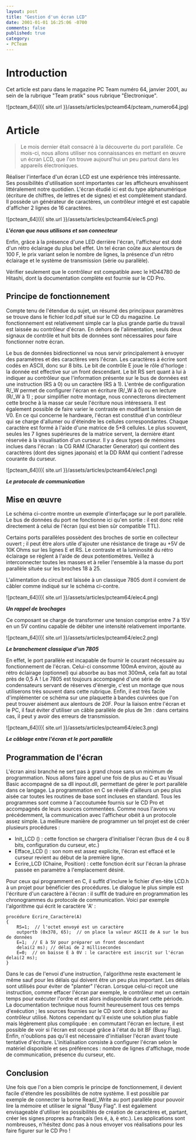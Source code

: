 ```yaml
---
layout: post
title: "Gestion d'un écran LCD"
date: 2001-01-01 16:25:06 -0700
comments: false
published: true
category:
- PCTeam
---
```



# Introduction
Cet article est paru dans le magazine PC Team numéro 64, janvier 2001, au sein de la rubrique "Team pratik" sous rubrique "Électronique".

![pcteam_64]({{ site.url }}/assets/articles/pcteam64/pcteam_numero64.jpg)

# Article

> Le mois dernier était consacré à la découverte du port parallèle. Ce mois-ci, nous allons utiliser nos connaissances en mettant en œuvre un écran LCD, que l'on trouve aujourd'hui un peu partout dans les appareils électroniques.

Réaliser l'interface d'un écran LCD est une expérience très intéressante. Ses possibilités d'utilisation sont importantes car les afficheurs envahissent littéralement notre quotidien. L'écran étudié ici est du type alphanumérique (écriture de chiffres, de lettres et de signes) et est complètement standard. Il possède un générateur de caractères, un contrôleur intégré et est capable d'afficher 2 lignes de 16 caractères.

![pcteam_64]({{ site.url }}/assets/articles/pcteam64/elec5.png)

**_L'écran que nous utilisons et son connecteur_**

Enfin, grâce à la présence d'une LED derrière l'écran, l'afficheur est doté d'un rétro éclairage du plus bel effet. Un tel écran coûte aux alentours de 100 F, le prix variant selon le nombre de lignes, la présence d'un rétro éclairage et le système de transmission (série ou parallèle).

Vérifier seulement que le contrôleur est compatible avec le HD44780 de Hitashi, dont la documentation complète est fournie sur le CD Pro.

## Principe de fonctionnement
Compte tenu de l'étendue du sujet, un résumé des principaux paramètres se trouve dans le fichier lcd.pdf situé sur le CD du magazine. Le fonctionnement est relativement simple car la plus grande partie du travail est laissée au contrôleur d'écran. En dehors de l'alimentation, seuls deux signaux de contrôle et huit bits de données sont nécessaires pour faire fonctionner notre écran.

Le bus de données bidirectionnel va nous servir principalement à envoyer des paramètres et des caractères vers l'écran. Les caractères à écrire sont codés en ASCII, donc sur 8 bits. Le bit de contrôle E joue le rôle d'horloge : la donnée est effective sur un front descendant. Le bit RS sert quant à lui à indiquer au contrôleur que l'information présente sur le bus de données est une instruction (RS à 0) ou un caractère (RS à 1). L'entrée de configuration R/_W permet de configurer l'écran en écriture (R/_W à 0) ou en lecture (R/_W à 1) ; pour simplifier notre montage, nous connecterons directement cette broche à la masse car seule l'écriture nous intéressera. Il est également possible de faire varier le contraste en modifiant la tension de V0.
En ce qui concerne le hardware, l'écran est constitué d'un contrôleur qui se charge d'allumer ou d'éteindre les cellules correspondantes. Chaque caractère est formé à l'aide d'une matrice de 5*8 cellules. Le plus souvent, seules les 7 lignes supérieures de la matrice servent, la dernière étant réservée à la visualisation d'un curseur. Il y a deux types de mémoires inclues dans l'écran : la CG RAM (Character Generator) qui contient des caractères (dont des signes japonais) et la DD RAM qui contient l'adresse courante du curseur.

![pcteam_64]({{ site.url }}/assets/articles/pcteam64/elec1.png)

**_Le protocole de communication_**

## Mise en œuvre
Le schéma ci-contre montre un exemple d'interfaçage sur le port parallèle. Le bus de données du port ne fonctionne ici qu'en sortie : il est donc relié directement à celui de l'écran (qui est bien sûr compatible TTL).

Certains ports parallèles possèdent des broches de sortie en collecteur ouvert ; il peut être alors utile d'ajouter une résistance de tirage au +5V de 10K Ohms sur les lignes E et RS. Le contraste et la luminosité du rétro éclairage se règlent à l'aide de deux potentiomètres.
Veillez à interconnecter toutes les masses et à relier l'ensemble à la masse du port parallèle située sur les broches 18 à 25.

L'alimentation du circuit est laissée à un classique 7805 dont il convient de câbler comme indiqué sur le schéma ci-contre.

![pcteam_64]({{ site.url }}/assets/articles/pcteam64/elec4.png)

**_Un rappel de brochages_**


Ce composant se charge de transformer une tension comprise entre 7 à 15V en un 5V continu capable de débiter une intensité relativement importante.

![pcteam_64]({{ site.url }}/assets/articles/pcteam64/elec2.png)

**_Le branchement classique d'un 7805_**

En effet, le port parallèle est incapable de fournir le courant nécessaire au fonctionnement de l'écran. Celui-ci consomme 100mA environ, ajouté au rétro éclairage (optionnel) qui absorbe au bas mot 300mA, cela fait au total près de 0,5 A ! Le 7805 est toujours accompagné d'une série de condensateurs servant de réserves d'énergie, c'est un montage que nous utiliserons très souvent dans cette rubrique. Enfin, il est très facile d'implémenter ce schéma sur une plaquette à bandes cuivrées que l'on peut trouver aisément aux alentours de 20F. Pour la liaison entre l'écran et le PC, il faut éviter d'utiliser un câble parallèle de plus de 3m : dans certains cas, il peut y avoir des erreurs de transmission.

![pcteam_64]({{ site.url }}/assets/articles/pcteam64/elec3.png)

**_Le câblage entre l'écran et le port parallèle_**

## Programmation de l'écran
L'écran ainsi branché ne sert pas à grand chose sans un minimum de programmation. Nous allons faire appel une fois de plus au C et au Visual Basic accompagné de sa dll inpout.dll, permettant de gérer le port parallèle dans ce langage. La programmation en C se révèle d'ailleurs un peu plus aisée car toutes les routines de base sont incluses en standard. Tous les programmes sont comme à l'accoutumée fournis sur le CD Pro et accompagnés de leurs sources commentées.
Comme nous l'avons vu précédemment, la communication avec l'afficheur obéit à un protocole assez simple. La meilleure manière de programmer un tel projet est de créer plusieurs procédures :

  * Init_LCD () : cette fonction se chargera d'initialiser l'écran (bus de 4 ou 8 bits, configuration du curseur, etc.)
  * Efface_LCD () : son nom est assez explicite, l'écran est effacé et le curseur revient au début de la première ligne.
  * Ecrire_LCD (Chaine, Position) : cette fonction écrit sur l'écran la phrase passée en paramètre à l'emplacement désiré.

Pour ceux qui programment en C, il suffit d'inclure le fichier d'en-tête LCD.h à un projet pour bénéficier des procédures. Le dialogue le plus simple est l'écriture d'un caractère à l'écran : il suffit de traduire en programmation les chronogrammes du protocole de communication. Voici par exemple l'algorithme qui écrit le caractère 'A' :

```
procédure Ecrire_Caractère(A)
{
	RS=1;  // l'octet envoyé est un caractère
	outportb (0x378, 65);  // on place la valeur ASCII de A sur le bus de données
	E=1;  // E à 5V pour préparer un front descendant
	delai(2 ms); // délai de 2 millisecondes
	E=0;  // on baisse E à 0V : le caractère est inscrit sur l'écran
delai(2 ms);
}
```

Dans le cas de l'envoi d'une instruction, l'algorithme reste exactement le même sauf pour les délais qui doivent être un peu plus important. Les délais sont utilisés pour éviter de "planter" l'écran. Lorsque celui-ci reçoit une instruction, comme effacer l'écran par exemple, le contrôleur met un certain temps pour exécuter l'ordre et est alors indisponible durant cette période. La documentation technique nous fournit heureusement tous ces temps d'exécution ; les sources fournies sur le CD sont donc à adapter au contrôleur utilisé. Notons cependant qu'il existe une solution plus fiable mais légèrement plus compliquée : en commutant l'écran en lecture, il est possible de voir si l'écran est occupé grâce à l'état du bit BF (Busy Flag). Enfin, n'oublions pas qu'il est nécessaire d'initialiser l'écran avant toute tentative d'écriture. L'initialisation consiste à configurer l'écran selon le matériel disponible et ses préférences : nombre de lignes d'affichage, mode de communication, présence du curseur, etc.

## Conclusion
Une fois que l'on a bien compris le principe de fonctionnement, il devient facile d'étendre les possibilités de notre système. Il est possible par exemple de connecter la borne Read/_Write au port parallèle pour pouvoir lire la mémoire et utiliser le signal "Busy Flag". Il est également envisageable d'utiliser les possibilités de création de caractères et, partant, créer les signes propres au français (les é, à, è etc.). Les applications sont nombreuses, n'hésitez donc pas à nous envoyer vos réalisations pour les faire figurer sur le CD Pro !
